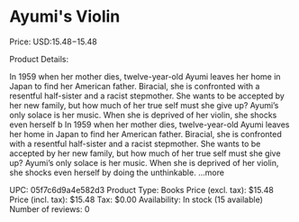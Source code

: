 # Ayumi's Violin

Price: USD:$15.48-$15.48

Product Details:

In 1959 when her mother dies, twelve-year-old Ayumi leaves her home in Japan to find her American father. Biracial, she is confronted with a resentful half-sister and a racist stepmother. She wants to be accepted by her new family, but how much of her true self must she give up? Ayumi’s only solace is her music. When she is deprived of her violin, she shocks even herself b In 1959 when her mother dies, twelve-year-old Ayumi leaves her home in Japan to find her American father. Biracial, she is confronted with a resentful half-sister and a racist stepmother. She wants to be accepted by her new family, but how much of her true self must she give up? Ayumi’s only solace is her music. When she is deprived of her violin, she shocks even herself by doing the unthinkable. ...more

UPC: 05f7c6d9a4e582d3
Product Type: Books
Price (excl. tax): $15.48
Price (incl. tax): $15.48
Tax: $0.00
Availability: In stock (15 available)
Number of reviews: 0